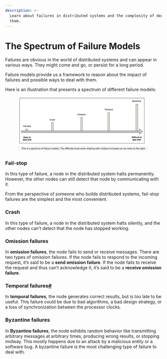 ```yaml
---
description: >-
  Learn about failures in distributed systems and the complexity of dealing with
  them.
---
```


# The Spectrum of Failure Models

Failures are obvious in the world of distributed systems and can appear in various ways. They might come and go, or persist for a long period.

Failure models provide us a framework to reason about the impact of failures and possible ways to deal with them.

Here is an illustration that presents a spectrum of different failure models:

<figure><img src="../.gitbook/assets/Screenshot 2023-08-20 at 4.36.05 AM.png" alt=""><figcaption></figcaption></figure>

### Fail-stop <a href="#fail-stop" id="fail-stop"></a>

In this type of failure, a node in the distributed system halts permanently. However, the other nodes can still detect that node by communicating with it.

From the perspective of someone who builds distributed systems, fail-stop failures are the simplest and the most convenient.

### Crash <a href="#crash" id="crash"></a>

In this type of failure, a node in the distributed system halts silently, and the other nodes can’t detect that the node has stopped working.

### Omission failures <a href="#omission-failures" id="omission-failures"></a>

In **omission failures**, the node fails to send or receive messages. There are two types of omission failures. If the node fails to respond to the incoming request, it’s said to be a **send omission failure**. If the node fails to receive the request and thus can’t acknowledge it, it’s said to be a **receive omission failure**.

### Temporal failures[#](https://www.educative.io/courses/grokking-modern-system-design-interview-for-engineers-managers/N8Oo584jry6#Temporal-failures) <a href="#temporal-failures" id="temporal-failures"></a>

In **temporal failures**, the node generates correct results, but is too late to be useful. This failure could be due to bad algorithms, a bad design strategy, or a loss of synchronization between the processor clocks.

### Byzantine failures <a href="#byzantine-failures" id="byzantine-failures"></a>

In **Byzantine failures**, the node exhibits random behavior like transmitting arbitrary messages at arbitrary times, producing wrong results, or stopping midway. This mostly happens due to an attack by a malicious entity or a software bug. A byzantine failure is the most challenging type of failure to deal with.
